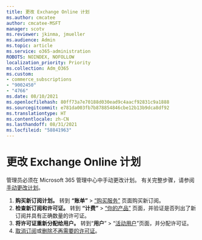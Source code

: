```yaml
---
title: 更改 Exchange Online 计划
ms.author: cmcatee
author: cmcatee-MSFT
manager: scotv
ms.reviewer: jkinma, jmueller
ms.audience: Admin
ms.topic: article
ms.service: o365-administration
ROBOTS: NOINDEX, NOFOLLOW
localization_priority: Priority
ms.collection: Adm_O365
ms.custom:
- commerce_subscriptions
- "9002450"
- "4766"
ms.date: 08/10/2021
ms.openlocfilehash: 80ff73a7e70188d030ead9c4aacf92831c9a1888
ms.sourcegitcommit: e781da003fb7b878854846cbe12b13b9dca8df92
ms.translationtype: HT
ms.contentlocale: zh-CN
ms.lasthandoff: 08/31/2021
ms.locfileid: "58841963"
---
```

# <a name="change-exchange-online-plans"></a>更改 Exchange Online 计划

管理员必须在 Microsoft 365 管理中心中手动更改计划。 有关完整步骤，请参阅[手动更改计划](https://docs.microsoft.com/microsoft-365/commerce/subscriptions/change-plans-manually)。

1. **购买新订阅计划。** 转到 **“账单”** > [“购买服务”](https://go.microsoft.com/fwlink/p/?linkid=868433) 页面购买新订阅。
2. **检查新订阅和许可证。** 转到 **“计费”** > [“你的产品”](https://go.microsoft.com/fwlink/p/?linkid=842054) 页面，并验证是否列出了新订阅并具有正确数量的许可证。
3. **将许可证重新分配给用户。** 转到“**用户**” > “[活动用户](https://go.microsoft.com/fwlink/p/?linkid=834822)”页面，并分配许可证。
4. [取消订阅](https://docs.microsoft.com/microsoft-365/commerce/subscriptions/cancel-your-subscription)或[删除不再需要的许可证](https://docs.microsoft.com/microsoft-365/commerce/licenses/buy-licenses)。
